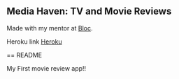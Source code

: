 ## Media Haven: TV and Movie Reviews

Made with my mentor at [Bloc](http://bloc.io).

Heroku link [Heroku](http://avyishimediahaven.herokuapp.com)

== README

My First movie review app!!

